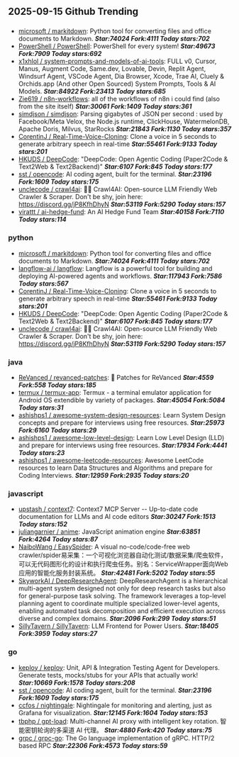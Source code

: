 ## 2025-09-15 Github Trending

### 
* [microsoft / markitdown](https://github.com/microsoft/markitdown): Python tool for converting files and office documents to Markdown. ***Star:74024 Fork:4111 Today stars:702***
* [PowerShell / PowerShell](https://github.com/PowerShell/PowerShell): PowerShell for every system! ***Star:49673 Fork:7909 Today stars:692***
* [x1xhlol / system-prompts-and-models-of-ai-tools](https://github.com/x1xhlol/system-prompts-and-models-of-ai-tools): FULL v0, Cursor, Manus, Augment Code, Same.dev, Lovable, Devin, Replit Agent, Windsurf Agent, VSCode Agent, Dia Browser, Xcode, Trae AI, Cluely & Orchids.app (And other Open Sourced) System Prompts, Tools & AI Models. ***Star:84922 Fork:23413 Today stars:685***
* [Zie619 / n8n-workflows](https://github.com/Zie619/n8n-workflows): all of the workflows of n8n i could find (also from the site itself) ***Star:30061 Fork:1409 Today stars:361***
* [simdjson / simdjson](https://github.com/simdjson/simdjson): Parsing gigabytes of JSON per second : used by Facebook/Meta Velox, the Node.js runtime, ClickHouse, WatermelonDB, Apache Doris, Milvus, StarRocks ***Star:21843 Fork:1130 Today stars:357***
* [CorentinJ / Real-Time-Voice-Cloning](https://github.com/CorentinJ/Real-Time-Voice-Cloning): Clone a voice in 5 seconds to generate arbitrary speech in real-time ***Star:55461 Fork:9133 Today stars:201***
* [HKUDS / DeepCode](https://github.com/HKUDS/DeepCode): "DeepCode: Open Agentic Coding (Paper2Code & Text2Web & Text2Backend)" ***Star:6107 Fork:845 Today stars:177***
* [sst / opencode](https://github.com/sst/opencode): AI coding agent, built for the terminal. ***Star:23196 Fork:1609 Today stars:175***
* [unclecode / crawl4ai](https://github.com/unclecode/crawl4ai): 🚀🤖 Crawl4AI: Open-source LLM Friendly Web Crawler & Scraper. Don't be shy, join here: https://discord.gg/jP8KfhDhyN ***Star:53119 Fork:5290 Today stars:157***
* [virattt / ai-hedge-fund](https://github.com/virattt/ai-hedge-fund): An AI Hedge Fund Team ***Star:40158 Fork:7110 Today stars:114***

### python
* [microsoft / markitdown](https://github.com/microsoft/markitdown): Python tool for converting files and office documents to Markdown. ***Star:74024 Fork:4111 Today stars:702***
* [langflow-ai / langflow](https://github.com/langflow-ai/langflow): Langflow is a powerful tool for building and deploying AI-powered agents and workflows. ***Star:117943 Fork:7586 Today stars:567***
* [CorentinJ / Real-Time-Voice-Cloning](https://github.com/CorentinJ/Real-Time-Voice-Cloning): Clone a voice in 5 seconds to generate arbitrary speech in real-time ***Star:55461 Fork:9133 Today stars:201***
* [HKUDS / DeepCode](https://github.com/HKUDS/DeepCode): "DeepCode: Open Agentic Coding (Paper2Code & Text2Web & Text2Backend)" ***Star:6107 Fork:845 Today stars:177***
* [unclecode / crawl4ai](https://github.com/unclecode/crawl4ai): 🚀🤖 Crawl4AI: Open-source LLM Friendly Web Crawler & Scraper. Don't be shy, join here: https://discord.gg/jP8KfhDhyN ***Star:53119 Fork:5290 Today stars:157***

### java
* [ReVanced / revanced-patches](https://github.com/ReVanced/revanced-patches): 🧩 Patches for ReVanced ***Star:4559 Fork:558 Today stars:185***
* [termux / termux-app](https://github.com/termux/termux-app): Termux - a terminal emulator application for Android OS extendible by variety of packages. ***Star:45054 Fork:5084 Today stars:31***
* [ashishps1 / awesome-system-design-resources](https://github.com/ashishps1/awesome-system-design-resources): Learn System Design concepts and prepare for interviews using free resources. ***Star:25973 Fork:6160 Today stars:29***
* [ashishps1 / awesome-low-level-design](https://github.com/ashishps1/awesome-low-level-design): Learn Low Level Design (LLD) and prepare for interviews using free resources. ***Star:17934 Fork:4441 Today stars:23***
* [ashishps1 / awesome-leetcode-resources](https://github.com/ashishps1/awesome-leetcode-resources): Awesome LeetCode resources to learn Data Structures and Algorithms and prepare for Coding Interviews. ***Star:12959 Fork:2935 Today stars:20***

### javascript
* [upstash / context7](https://github.com/upstash/context7): Context7 MCP Server -- Up-to-date code documentation for LLMs and AI code editors ***Star:30247 Fork:1513 Today stars:152***
* [juliangarnier / anime](https://github.com/juliangarnier/anime): JavaScript animation engine ***Star:63851 Fork:4264 Today stars:87***
* [NaiboWang / EasySpider](https://github.com/NaiboWang/EasySpider): A visual no-code/code-free web crawler/spider易采集：一个可视化浏览器自动化测试/数据采集/爬虫软件，可以无代码图形化的设计和执行爬虫任务。别名：ServiceWrapper面向Web应用的智能化服务封装系统。 ***Star:42481 Fork:5202 Today stars:55***
* [SkyworkAI / DeepResearchAgent](https://github.com/SkyworkAI/DeepResearchAgent): DeepResearchAgent is a hierarchical multi-agent system designed not only for deep research tasks but also for general-purpose task solving. The framework leverages a top-level planning agent to coordinate multiple specialized lower-level agents, enabling automated task decomposition and efficient execution across diverse and complex domains. ***Star:2096 Fork:299 Today stars:51***
* [SillyTavern / SillyTavern](https://github.com/SillyTavern/SillyTavern): LLM Frontend for Power Users. ***Star:18405 Fork:3959 Today stars:27***

### go
* [keploy / keploy](https://github.com/keploy/keploy): Unit, API & Integration Testing Agent for Developers. Generate tests, mocks/stubs for your APIs that actually work! ***Star:10669 Fork:1578 Today stars:208***
* [sst / opencode](https://github.com/sst/opencode): AI coding agent, built for the terminal. ***Star:23196 Fork:1609 Today stars:175***
* [ccfos / nightingale](https://github.com/ccfos/nightingale): Nightingale for monitoring and alerting, just as Grafana for visualization. ***Star:12145 Fork:1604 Today stars:153***
* [tbphp / gpt-load](https://github.com/tbphp/gpt-load): Multi-channel AI proxy with intelligent key rotation. 智能密钥轮询的多渠道 AI 代理。 ***Star:4880 Fork:420 Today stars:75***
* [grpc / grpc-go](https://github.com/grpc/grpc-go): The Go language implementation of gRPC. HTTP/2 based RPC ***Star:22306 Fork:4573 Today stars:59***
